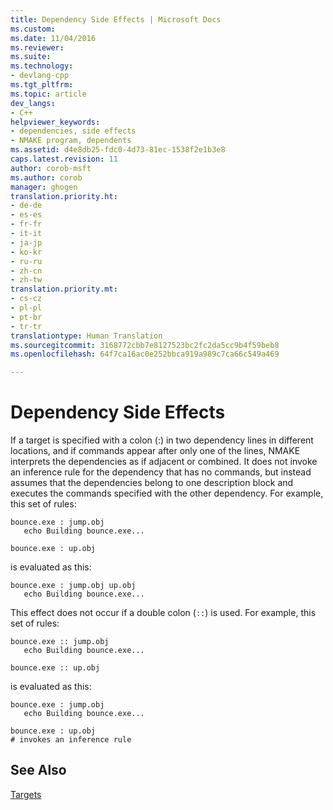 ```yaml
---
title: Dependency Side Effects | Microsoft Docs
ms.custom: 
ms.date: 11/04/2016
ms.reviewer: 
ms.suite: 
ms.technology:
- devlang-cpp
ms.tgt_pltfrm: 
ms.topic: article
dev_langs:
- C++
helpviewer_keywords:
- dependencies, side effects
- NMAKE program, dependents
ms.assetid: d4e8db25-fdc0-4d73-81ec-1538f2e1b3e8
caps.latest.revision: 11
author: corob-msft
ms.author: corob
manager: ghogen
translation.priority.ht:
- de-de
- es-es
- fr-fr
- it-it
- ja-jp
- ko-kr
- ru-ru
- zh-cn
- zh-tw
translation.priority.mt:
- cs-cz
- pl-pl
- pt-br
- tr-tr
translationtype: Human Translation
ms.sourcegitcommit: 3168772cbb7e8127523bc2fc2da5cc9b4f59beb8
ms.openlocfilehash: 64f7ca16ac0e252bbca919a989c7ca66c549a469

---
```

# Dependency Side Effects
If a target is specified with a colon (:) in two dependency lines in different locations, and if commands appear after only one of the lines, NMAKE interprets the dependencies as if adjacent or combined. It does not invoke an inference rule for the dependency that has no commands, but instead assumes that the dependencies belong to one description block and executes the commands specified with the other dependency. For example, this set of rules:  
  
```Output  
bounce.exe : jump.obj  
   echo Building bounce.exe...  
  
bounce.exe : up.obj  
```  
  
 is evaluated as this:  
  
```Output  
bounce.exe : jump.obj up.obj  
   echo Building bounce.exe...  
```  
  
 This effect does not occur if a double colon (`::`) is used. For example, this set of rules:  
  
```Output  
bounce.exe :: jump.obj  
   echo Building bounce.exe...  
  
bounce.exe :: up.obj  
```  
  
 is evaluated as this:  
  
```Output  
bounce.exe : jump.obj  
   echo Building bounce.exe...  
  
bounce.exe : up.obj  
# invokes an inference rule  
```  
  
## See Also  
 [Targets](../build/targets.md)


<!--HONumber=Jan17_HO1-->


